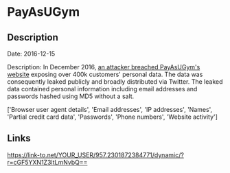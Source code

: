 # PayAsUGym

## Description

Date: 2016-12-15

Description:
In December 2016, <a href="https://twitter.com/real_1x0123/status/809443917984911364" target="_blank" rel="noopener">an attacker breached PayAsUGym's website</a> exposing over 400k customers' personal data. The data was consequently leaked publicly and broadly distributed via Twitter. The leaked data contained personal information including email addresses and passwords hashed using MD5 without a salt.


['Browser user agent details', 'Email addresses', 'IP addresses', 'Names', 'Partial credit card data', 'Passwords', 'Phone numbers', 'Website activity']

## Links

https://link-to.net/YOUR_USER/957.2301872384771/dynamic/?r=cGF5YXN1Z3ltLmNvbQ==